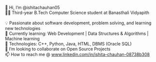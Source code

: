 👋 Hi, I’m @ishitachauhan05
<br>
👩‍💻 Third-year B.Tech Computer Science student at Banasthali Vidyapith  
<br>
💡 Passionate about software development, problem solving, and learning new technologies
<br>
🌱 Currently learning: Web Development | Data Structures & Algorithms | Machine learning 
<br>
🔧 Technologies: C++, Python, Java, HTML, DBMS (Oracle SQL)
<br>
🎯 I’m looking to collaborate on Open Source Projects
<br>
📫 How to reach me @ www.linkedin.com/in/ishita-chauhan-08738b308

<!---
ishitachauhan05/ishitachauhan05 is a ✨ special ✨ repository because its `README.md` (this file) appears on your GitHub profile.
You can click the Preview link to take a look at your changes.
--->
